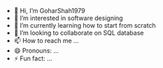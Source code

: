- 👋 Hi, I’m GoharShah1979
- 👀 I’m interested in software designing  
- 🌱 I’m currently learning how to start from scratch
- 💞️ I’m looking to collaborate on SQL database
- 📫 How to reach me ...
- 😄 Pronouns: ...
- ⚡ Fun fact: ...

<!---
GoharShah1979/GoharShah1979 is a ✨ special ✨ repository because its `README.md` (this file) appears on your GitHub profile.
You can click the Preview link to take a look at your changes.
--->
